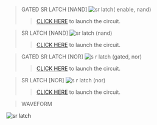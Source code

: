 > GATED SR LATCH [NAND]
![sr latch( enable, nand)](https://github.com/Joyal-babu/system-design-through-verilog-nptel/assets/123290522/4f0bbc09-25eb-42a4-b11a-1882a802360b)
>>[CLICK HERE](https://circuitverse.org/simulator/edit/gated-sr-latch-nand) to launch the circuit.

> SR LATCH [NAND]
![sr latch (nand)](https://github.com/Joyal-babu/system-design-through-verilog-nptel/assets/123290522/220734f8-8f07-4f29-8da9-de69fff61e24)
>>[CLICK HERE](https://circuitverse.org/simulator/edit/s-r-latch-nand-8beff85f-739f-48ce-bc2e-f0e14fe4e868) to launch the circuit.

> GATED SR LATCH [NOR]
![s r latch (gated, nor)](https://github.com/Joyal-babu/system-design-through-verilog-nptel/assets/123290522/5f8fcae9-5711-4439-acc9-98460f672198)
>>[CLICK HERE](https://circuitverse.org/simulator/edit/gated-sr-latch-nor-0280388d-3fef-4c63-9db5-26690a65c4cb) to launch the circuit.

> SR LATCH [NOR]
![s r latch (nor)](https://github.com/Joyal-babu/system-design-through-verilog-nptel/assets/123290522/b4671d67-3fd6-4bf8-82df-5a173cf0a2ff)
>>[CLICK HERE](https://circuitverse.org/simulator/edit/s-r-latch-nor-de9e9551-7939-40fa-a0f3-8fc31dcc76e1) to launch the circuit.

>WAVEFORM


![sr latch](https://github.com/Joyal-babu/system-design-through-verilog-nptel/assets/123290522/9ee46423-309e-4154-8eb8-c62c0c3bb772)
